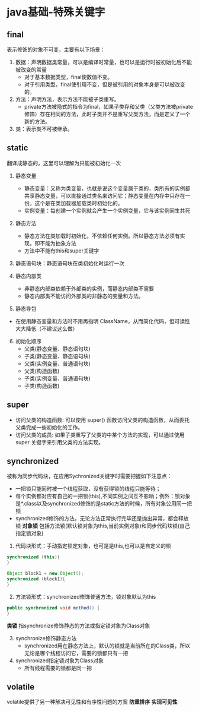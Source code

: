 # java基础-特殊关键字

## final

表示修饰的对象不可变，主要有以下场景：

1. 数据：声明数据类常量，可以是编译时常量，也可以是运行时被初始化后不能被改变的常量
   * 对于基本数据类型，final使数值不变。
   * 对于引用类型，final使引用不变，但是被引用的对象本身是可以被改变的。
2. 方法：声明方法，表示方法不能被子类重写。
   * private方法被隐式的指令为final，如果子类存和父类（父类方法被private修饰）存在相同的方法，此时子类并不是重写父类方法，而是定义了一个新的方法。
3. 类：表示类不可被继承。

## static

翻译成静态的，这里可以理解为只能被初始化一次

1. 静态变量

   * 静态变量：又称为类变量，也就是说这个变量属于类的，类所有的实例都共享静态变量，可以直接通过类名来访问它；静态变量在内存中只存在一份。这个是在类加载器加载类时初始化的。
   * 实例变量：每创建一个实例就会产生一个实例变量，它与该实例同生共死

2. 静态方法

   * 静态方法在类加载时初始化，不依赖任何实例。所以静态方法必须有实现，即不能为抽象方法
   * 方法中不能有this和super关键字

3. 静态语句块：静态语句块在类初始化时运行一次

4. 静态内部类

   * 非静态内部类依赖于外部类的实例，而静态内部类不需要
   * 静态内部类不能访问外部类的非静态的变量和方法。

5.  静态导包

   * 在使用静态变量和方法时不用再指明 ClassName，从而简化代码，但可读性大大降低（不建议这么做）

6. 初始化顺序
   - 父类(静态变量、静态语句块)
   - 子类(静态变量、静态语句块)
   - 父类(实例变量、普通语句块)
   - 父类(构造函数)
   - 子类(实例变量、普通语句块)
   - 子类(构造函数)

## super

* 访问父类的构造函数: 可以使用 super() 函数访问父类的构造函数，从而委托父类完成一些初始化的工作。
* 访问父类的成员: 如果子类重写了父类的中某个方法的实现，可以通过使用 super 关键字来引用父类的方法实现。

## synchronized
被称为同步代码块，在应用Sychronized关键字时需要把握如下注意点：
* 一把锁只能同时被一个线程获取，没有获得锁的线程只能等待；
* 每个实例都对应有自己的一把锁(this),不同实例之间互不影响；例外：锁对象是*.class以及synchronized修饰的是static方法的时候，所有对象公用同一把锁
* synchronized修饰的方法，无论方法正常执行完毕还是抛出异常，都会释放锁
**对象锁**
包括方法锁(默认锁对象为this,当前实例对象)和同步代码块锁(自己指定锁对象)
1. 代码块形式：手动指定锁定对象，也可是是this,也可以是自定义的锁
```java
synchronized (this){
}

Object block1 = new Object();
synchronized (block1){
}
```
2. 方法锁形式：synchronized修饰普通方法，锁对象默认为this
```java
public synchronized void method() {
}
```
**类锁**
指synchronize修饰静态的方法或指定锁对象为Class对象

3. synchronize修饰静态方法
   * synchronized用在静态方法上，默认的锁就是当前所在的Class类，所以无论是哪个线程访问它，需要的锁都只有一把
4. synchronized指定锁对象为Class对象
   * 所有线程需要的锁都是同一把 

## volatile
volatile提供了另一种解决可见性和有序性问题的方案
**防重排序**
**实现可见性**


